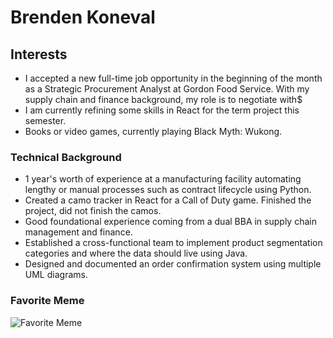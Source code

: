 # Brenden Koneval

## Interests

- I accepted a new full-time job opportunity in the beginning of the month as a Strategic Procurement Analyst at Gordon Food Service. With my supply chain and finance background, my role is to negotiate with$
- I am currently refining some skills in React for the term project this semester.
- Books or video games, currently playing Black Myth: Wukong.

### Technical Background

- 1 year's worth of experience at a manufacturing facility automating lengthy or manual processes such as contract lifecycle using Python.
- Created a camo tracker in React for a Call of Duty game. Finished the project, did not finish the camos.
- Good foundational experience coming from a dual BBA in supply chain management and finance.
- Established a cross-functional team to implement product segmentation categories and where the data should live using Java.
- Designed and documented an order confirmation system using multiple UML diagrams.

### Favorite Meme

![Favorite Meme](microtransactions-everywhere.avif)


